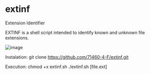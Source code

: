 # extinf
Extension Identifier

EXTINF is a shell script intended to identify known and unknown file extensions.

![image](https://user-images.githubusercontent.com/38273600/51435832-d99e1e80-1c5f-11e9-9778-196b02368a41.png)




Instalation:
git clone https://github.com/71460-4-F/extinf.git

Execution:
chmod +x extinf.sh
./extinf.sh [file.ext]

